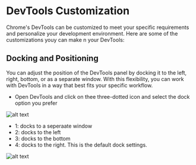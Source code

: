 # DevTools Customization

Chrome's DevTools can be customized to meet your specific requirements and personalize your development environment. Here are some of the customizations youy can make n your DevTools:

## Docking and Positioning

 You can adjust the position of the DevTools panel by docking it to the left, right, bottom, or as a separate window. With this flexibility, you can work with DevTools in a way that best fits your specific workflow.

 - Open DevTools and click on thee three-dotted icon and select the dock option you prefer

![alt text](https://res.cloudinary.com/dharme/image/upload/v1684448792/dock_kacox1.png)

- 1: docks to a seperaate window
- 2: docks to the left
- 3: docks to the bottom
- 4: docks to the right. This is the default dock settings.

![alt text](https://res.cloudinary.com/dharme/image/upload/v1684448792/devtools-dock_l3u2he.png)